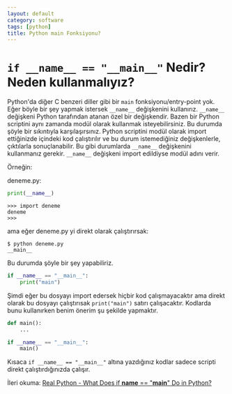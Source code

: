 ```yaml
---
layout: default
category: software
tags: [python]
title: Python main Fonksiyonu? 
---
```

# `if __name__ == "__main__"` Nedir? Neden kullanmalıyız?

Python'da diğer C benzeri diller gibi bir `main` fonksiyonu/entry-point yok. Eğer böyle bir şey yapmak istersek `__name__` değişkenini kullanırız. `__name__` değişkeni Python tarafından atanan özel bir değişkendir. Bazen bir Python scriptini aynı zamanda modül olarak kullanmak isteyebilirsiniz. Bu durumda şöyle bir sıkıntıyla karşılaşırsınız. Python scriptini modül olarak import ettiğinizde içindeki kod çalıştırılır ve bu durum istemediğiniz değişkenlerle, çıktılarla sonuçlanabilir. Bu gibi durumlarda `__name__` değişkenini kullanmanız gerekir. `__name__` değişkeni import edildiyse modül adını verir.

Örneğin:

deneme.py:
```py
print(__name__)
```
```
>>> import deneme
deneme
>>>
```
ama eğer deneme.py yi direkt olarak çalıştırırsak:
```
$ python deneme.py
__main__
```

Bu durumda şöyle bir şey yapabiliriz.
```py
if __name__ == "__main__":
    print("main")
```
Şimdi eğer bu dosyayı import edersek hiçbir kod çalışmayacaktır ama direkt olarak bu dosyayı çalıştırısak `print("main")` satırı çalışacaktır. Kodlarda bunu kullanırken benim önerim şu şekilde yapmaktır.
```py
def main():
    ...

if __name__ == "__main__":
    main()
```

Kısaca `if __name__ == "__main__"` altına yazdığınız kodlar sadece scripti direkt çalıştırdığınızda çalışır. 


İleri okuma: [Real Python - What Does if __name__ == "__main__" Do in Python?](https://realpython.com/if-name-main-python)
